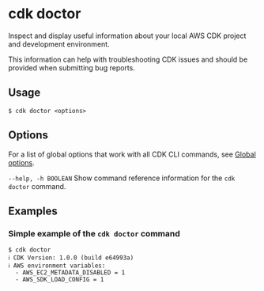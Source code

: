 # cdk doctor<a name="ref-cli-cmd-doctor"></a>

Inspect and display useful information about your local AWS CDK project and development environment.

This information can help with troubleshooting CDK issues and should be provided when submitting bug reports.

## Usage<a name="ref-cli-cmd-doctor-usage"></a>

```
$ cdk doctor <options>
```

## Options<a name="ref-cli-cmd-doctor-options"></a>

For a list of global options that work with all CDK CLI commands, see [Global options](ref-cli-cmd.md#ref-cli-cmd-options).

`--help, -h BOOLEAN`  <a name="ref-cli-cmd-doctor-options-help"></a>
Show command reference information for the `cdk doctor` command.

## Examples<a name="ref-cli-cmd-doctor-examples"></a>

### Simple example of the `cdk doctor` command<a name="ref-cli-cmd-doctor-examples-1"></a>

```
$ cdk doctor
ℹ️ CDK Version: 1.0.0 (build e64993a)
ℹ️ AWS environment variables:
  - AWS_EC2_METADATA_DISABLED = 1
  - AWS_SDK_LOAD_CONFIG = 1
```
